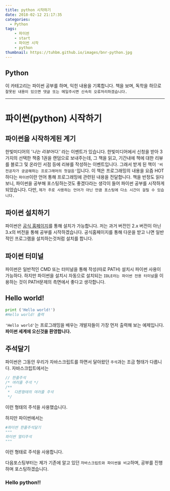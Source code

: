 ```yaml
---
title: python 시작하기
date: 2018-02-12 21:17:35
categories:
  - Python
tags:
    - 파이썬
    - start
    - 파이썬 시작
    - python
thumbnail: https://tuhbm.github.io/images/bnr-python.jpg
---
```

## Python
이 카테고리는 파이썬 공부를 하며, 익힌 내용을 기록합니다.
책을 보며, 독학을 하므로 `잘못된 내용이 있으면 댓글 또는 메일주시면 신속히 오류처리하겠습니다.`
*****

# 파이썬(python) 시작하기

## 파이썬을 시작하게된 계기
한빛미디어의 *'나는 리뷰어다.'* 라는 이벤트가 있습니다.
한빛미디어에서 신청을 받아 3가지의 선택한 책중 1권을 랜덤으로 보내주는데,
그 책을 읽고, 기간내에 책에 대한 리뷰를 블로그 및 온라인 서점 등에 리뷰를 작성하는 이벤트입니다.
그래서 받게 된 책이 `'비전공자가 궁굼해하는 프로그래머의 첫걸음'`입니다.
이 책은 프로그래밍의 내용을 요즘 HOT하다는 `파이썬`이란 언어 통해 프로그래밍에 관련된 내용을 전달합니다.
책을 반정도 읽다보니, 파이썬을 공부해 포스팅하는것도 좋겠다라는 생각이 들어 파이썬 공부를 시작하게 되었습니다.
다만, `제가 주로 사용하는 언어가 아닌 만큼 포스팅에 다소 시간이 걸릴 수 있습니다.`
<!-- more -->
## 파이썬 설치하기
파이썬은 [공식 홈페이지](https://www.python.org/)를 통해 설치가 가능합니다.
저는 과거 버전인 2.x 버전이 아닌 3.x의 버전을 통해 공부를 시작하겠습니다.
공식홈페이지를 통해 다운을 받고 나면 일반적인 프로그램을 설치하는것처럼 설치를 합니다.

## 파이썬 터미널
파이썬은 일반적인 CMD 또는 터미널을 통해 작성(따로 PATH) 설치시 파이썬 사용이 가능하다.
하지만 파이썬을 설치시 자동으로 설치되는 `IDLE라는 파이썬 전용 터미널`을 이용하는 것이 PATH문제의 측면에서 좋다고 생각합니다.

## Hello world!
````python
print ('Hello world!')
#Hello world! 출력
````
`'Hello world'`는 프로그래밍을 배우는 개발자들이 가장 먼저 출력해 보는 예제입니다.
**파이썬 세계에 오신것을 환영합니다.**

## 주석달기
파이썬은 그동안 우리가 자바스크립트를 하면서 달아왔던 `주석`과는 조금 형태가 다릅니다.
자바스크립트에서는 
```javascript
// 한줄주석
/* 여러줄 주석 */ 
/**
 *  다른형태의 여러줄 주석    
 */
```
이런 형태의 주석을 사용했습니다.

하지만 파이썬에서는 
````python
#파이썬 한줄주석달기
"""
파이썬 멀티주석
"""
````
이런 형태로 주석을 사용합니다.

다음포스팅부터는 제가 기존에 알고 있던 `자바스크립트와 파이썬을 비교`하며,
공부를 진행하며 포스팅하겠습니다.

### **Hello python!!**